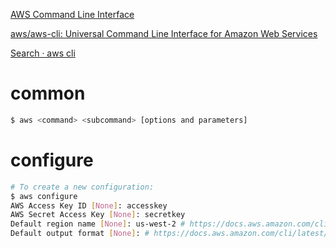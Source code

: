 [AWS Command Line Interface](https://aws.amazon.com/cli/?nc1=h_ls)

[aws/aws-cli: Universal Command Line Interface for Amazon Web Services](https://github.com/aws/aws-cli)

[Search · aws cli](https://gist.github.com/search?q=aws+cli)

# common

```sh
$ aws <command> <subcommand> [options and parameters]
```

# configure

```sh
# To create a new configuration:
$ aws configure
AWS Access Key ID [None]: accesskey
AWS Secret Access Key [None]: secretkey
Default region name [None]: us-west-2 # https://docs.aws.amazon.com/cli/latest/userguide/cli-configure-quickstart.html#cli-configure-quickstart-region
Default output format [None]: # https://docs.aws.amazon.com/cli/latest/userguide/cli-configure-quickstart.html#cli-configure-quickstart-format
```
